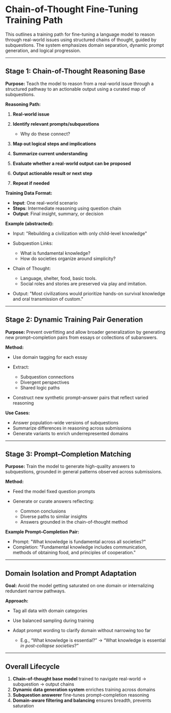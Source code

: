 # Chain-of-Thought Fine-Tuning Training Path

This outlines a training path for fine-tuning a language model to reason through real-world issues using structured chains of thought, guided by subquestions. The system emphasizes domain separation, dynamic prompt generation, and logical progression.

---

## Stage 1: Chain-of-Thought Reasoning Base

**Purpose:**
Teach the model to reason from a real-world issue through a structured pathway to an actionable output using a curated map of subquestions.

**Reasoning Path:**

1. **Real-world issue**
2. **Identify relevant prompts/subquestions**

   * Why do these connect?
3. **Map out logical steps and implications**
4. **Summarize current understanding**
5. **Evaluate whether a real-world output can be proposed**
6. **Output actionable result or next step**
7. **Repeat if needed**

**Training Data Format:**

* **Input**: One real-world scenario
* **Steps**: Intermediate reasoning using question chain
* **Output**: Final insight, summary, or decision

**Example (abstracted):**

* Input: "Rebuilding a civilization with only child-level knowledge"
* Subquestion Links:

  * What is fundamental knowledge?
  * How do societies organize around simplicity?
* Chain of Thought:

  * Language, shelter, food, basic tools.
  * Social roles and stories are preserved via play and imitation.
* Output: "Most civilizations would prioritize hands-on survival knowledge and oral transmission of custom."

---

## Stage 2: Dynamic Training Pair Generation

**Purpose:**
Prevent overfitting and allow broader generalization by generating new prompt–completion pairs from essays or collections of subanswers.

**Method:**

* Use domain tagging for each essay
* Extract:

  * Subquestion connections
  * Divergent perspectives
  * Shared logic paths
* Construct new synthetic prompt–answer pairs that reflect varied reasoning

**Use Cases:**

* Answer population-wide versions of subquestions
* Summarize differences in reasoning across submissions
* Generate variants to enrich underrepresented domains

---

## Stage 3: Prompt–Completion Matching

**Purpose:**
Train the model to generate high-quality answers to subquestions, grounded in general patterns observed across submissions.

**Method:**

* Feed the model fixed question prompts
* Generate or curate answers reflecting:

  * Common conclusions
  * Diverse paths to similar insights
  * Answers grounded in the chain-of-thought method

**Example Prompt–Completion Pair:**

* Prompt: "What knowledge is fundamental across all societies?"
* Completion: "Fundamental knowledge includes communication, methods of obtaining food, and principles of cooperation."

---

## Domain Isolation and Prompt Adaptation

**Goal:**
Avoid the model getting saturated on one domain or internalizing redundant narrow pathways.

**Approach:**

* Tag all data with domain categories
* Use balanced sampling during training
* Adapt prompt wording to clarify domain without narrowing too far

  * E.g., “What knowledge is essential?” → “What knowledge is essential *in post-collapse societies*?”

---

## Overall Lifecycle

1. **Chain-of-thought base model** trained to navigate real-world → subquestion → output chains
2. **Dynamic data generation system** enriches training across domains
3. **Subquestion answerer** fine-tunes prompt–completion reasoning
4. **Domain-aware filtering and balancing** ensures breadth, prevents saturation
